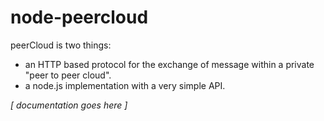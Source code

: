 # node-peercloud

peerCloud is two things:

* an HTTP based protocol for the exchange of message within a private "peer to peer cloud".
* a node.js implementation with a very simple API.

*[ documentation goes here ]*

